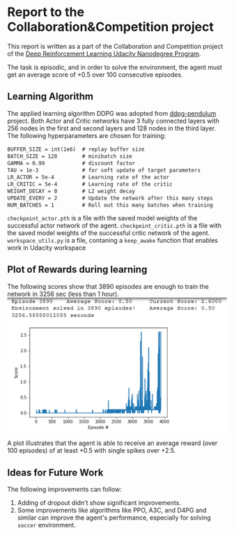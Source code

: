 # Report to the Collaboration&Competition project

This report is written as a part of the Collaboration and Competition project of the [Deep Reinforcement Learning Udacity Nanodegree Program](https://eu.udacity.com/course/deep-reinforcement-learning-nanodegree--nd893).

The task is episodic, and in order to solve the environment, the agent must get an average score of +0.5 over 100 consecutive episodes.

## Learning Algorithm

The applied learning algorithm DDPG was adopted from [ddpg-pendulum](https://github.com/udacity/deep-reinforcement-learning/tree/master/ddpg-pendulum) project.
Both Actor and Critic networks have 3 fully connected layers with 256 nodes in the first and second layers and 128 nodes in the third layer. 
The following hyperparameters are chosen for training:
```
BUFFER_SIZE = int(1e6)  # replay buffer size
BATCH_SIZE = 128        # minibatch size
GAMMA = 0.99            # discount factor
TAU = 1e-3              # for soft update of target parameters
LR_ACTOR = 5e-4         # Learning rate of the actor
LR_CRITIC = 5e-4        # Learning rate of the critic
WEIGHT_DECAY = 0        # L2 weight decay
UPDATE_EVERY = 2        # Update the network after this many steps
NUM_BATCHES = 1         # Roll out this many batches when training
```
`checkpoint_actor.pth` is a file with the saved model weights of the successful actor network of the agent.
`checkpoint_critic.pth` is a file with the saved model weights of the successful critic network of the agent.
`workspace_utils.py` is a file, contaning a `keep_awake` function that enables work in Udacity workspace

## Plot of Rewards during learning

The following scores show that 3890 episodes are enough to train the network in 3256 sec (less than 1 hour).
![plot](Images/Scores.PNG "Learning performance plot")

A plot illustrates that the agent is able to receive an average reward (over 100 episodes) of at least +0.5 with single spikes over +2.5. 

## Ideas for Future Work

The following improvements can follow:
1. Adding of dropout didn't show significant improvements.
2. Some improvements like algorithms like PPO, A3C, and D4PG and similar can improve the agent's performance, especially for solving `soccer` environment.
